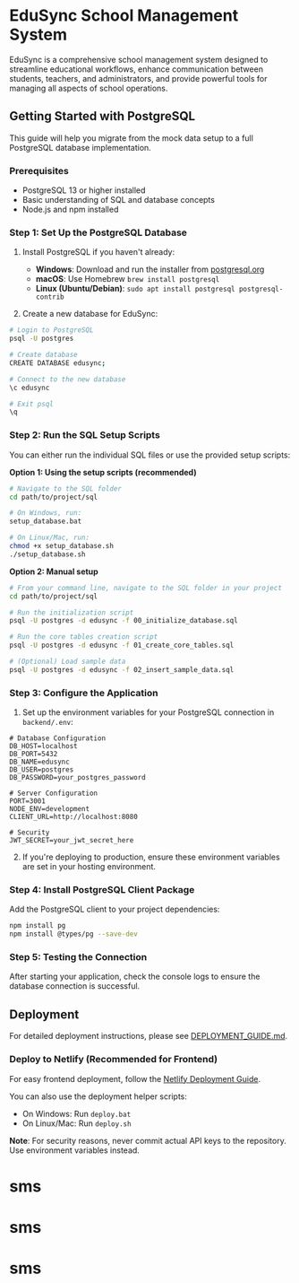 # EduSync School Management System

EduSync is a comprehensive school management system designed to streamline educational workflows, enhance communication between students, teachers, and administrators, and provide powerful tools for managing all aspects of school operations.

## Getting Started with PostgreSQL

This guide will help you migrate from the mock data setup to a full PostgreSQL database implementation.

### Prerequisites

- PostgreSQL 13 or higher installed
- Basic understanding of SQL and database concepts
- Node.js and npm installed

### Step 1: Set Up the PostgreSQL Database

1. Install PostgreSQL if you haven't already:
   - **Windows**: Download and run the installer from [postgresql.org](https://www.postgresql.org/download/windows/)
   - **macOS**: Use Homebrew `brew install postgresql`
   - **Linux (Ubuntu/Debian)**: `sudo apt install postgresql postgresql-contrib`

2. Create a new database for EduSync:

```bash
# Login to PostgreSQL
psql -U postgres

# Create database
CREATE DATABASE edusync;

# Connect to the new database
\c edusync

# Exit psql
\q
```

### Step 2: Run the SQL Setup Scripts

You can either run the individual SQL files or use the provided setup scripts:

**Option 1: Using the setup scripts (recommended)**
```bash
# Navigate to the SQL folder
cd path/to/project/sql

# On Windows, run:
setup_database.bat

# On Linux/Mac, run:
chmod +x setup_database.sh
./setup_database.sh
```

**Option 2: Manual setup**
```bash
# From your command line, navigate to the SQL folder in your project
cd path/to/project/sql

# Run the initialization script
psql -U postgres -d edusync -f 00_initialize_database.sql

# Run the core tables creation script
psql -U postgres -d edusync -f 01_create_core_tables.sql

# (Optional) Load sample data
psql -U postgres -d edusync -f 02_insert_sample_data.sql
```

### Step 3: Configure the Application

1. Set up the environment variables for your PostgreSQL connection in `backend/.env`:

```
# Database Configuration
DB_HOST=localhost
DB_PORT=5432
DB_NAME=edusync
DB_USER=postgres
DB_PASSWORD=your_postgres_password

# Server Configuration
PORT=3001
NODE_ENV=development
CLIENT_URL=http://localhost:8080

# Security
JWT_SECRET=your_jwt_secret_here
```

2. If you're deploying to production, ensure these environment variables are set in your hosting environment.

### Step 4: Install PostgreSQL Client Package

Add the PostgreSQL client to your project dependencies:

```bash
npm install pg
npm install @types/pg --save-dev
```

### Step 5: Testing the Connection

After starting your application, check the console logs to ensure the database connection is successful.

## Deployment

For detailed deployment instructions, please see [DEPLOYMENT_GUIDE.md](DEPLOYMENT_GUIDE.md).

### Deploy to Netlify (Recommended for Frontend)

For easy frontend deployment, follow the [Netlify Deployment Guide](NETLIFY_DEPLOYMENT_GUIDE.md).

You can also use the deployment helper scripts:
- On Windows: Run `deploy.bat`
- On Linux/Mac: Run `deploy.sh`

**Note**: For security reasons, never commit actual API keys to the repository. Use environment variables instead.
# sms
# sms
# sms